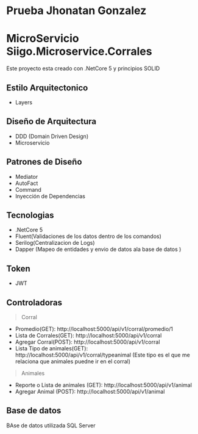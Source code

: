 # Prueba Jhonatan Gonzalez

# MicroServicio Siigo.Microservice.Corrales

Este proyecto esta creado con .NetCore 5  y principios SOLID

## Estilo Arquitectonico 

- Layers

## Diseño de Arquitectura 

- DDD (Domain Driven Design) 
- Microservicio


## Patrones de Diseño 

- Mediator
- AutoFact
- Command
- Inyección de Dependencias 

## Tecnologias
- .NetCore 5
- Fluent(Validaciones de los datos dentro de los comandos)
- Serilog(Centralizacion de Logs)
- Dapper (Mapeo de entidades y envio de datos ala base de datos )

## Token
- JWT

## Controladoras
> Corral

- Promedio(GET): http://localhost:5000/api/v1/corral/promedio/1
- Lista de Corrales(GET): http://localhost:5000/api/v1/corral
- Agregar Corral(POST): http://localhost:5000/api/v1/corral
- Lista Tipo de animales(GET): http://localhost:5000/api/v1/corral/typeanimal (Este tipo es el que me relaciona  que animales puedne ir en el corral) 

> Animales
- Reporte o Lista de animales (GET): http://localhost:5000/api/v1/animal
- Agregar Animal (POST): http://localhost:5000/api/v1/animal


## Base de datos

BAse de datos utilizada SQL Server



